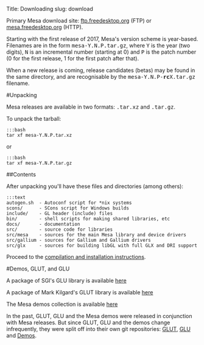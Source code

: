 Title: Downloading
slug: download

Primary Mesa download site: [ftp.freedesktop.org](ftp://ftp.freedesktop.org/pub/mesa/) (FTP)
or [mesa.freedesktop.org](https://mesa.freedesktop.org/archive/) (HTTP).


Starting with the first release of 2017, Mesa's version scheme is
year-based. Filenames are in the form <tt>mesa-Y.N.P.tar.gz</tt>, where
<tt>Y</tt> is the year (two digits), <tt>N</tt> is an incremental number
(starting at 0) and <tt>P</tt> is the patch number (0 for the first
release, 1 for the first patch after that).


When a new release is coming, release candidates (betas) may be found
in the same directory, and are recognisable by the
<tt>mesa-Y.N.P-<b>rc</b>X.tar.gz</tt> filename.

#Unpacking

Mesa releases are available in two formats: <tt>.tar.xz</tt> and <tt>.tar.gz</tt>.

To unpack the tarball:

    :::bash
    tar xf mesa-Y.N.P.tar.xz

or

    :::bash
    tar xf mesa-Y.N.P.tar.gz


##Contents

After unpacking you'll have these files and directories (among others):

    :::text
    autogen.sh  - Autoconf script for *nix systems
    scons/      - SCons script for Windows builds
    include/    - GL header (include) files
    bin/        - shell scripts for making shared libraries, etc
    docs/       - documentation
    src/        - source code for libraries
    src/mesa    - sources for the main Mesa library and device drivers
    src/gallium - sources for Gallium and Gallium drivers
    src/glx     - sources for building libGL with full GLX and DRI support


Proceed to the [compilation and installation instructions](install.html).

#Demos, GLUT, and GLU

A package of SGI's GLU library is available [here](ftp://ftp.freedesktop.org/pub/mesa/glu/)

A package of Mark Kilgard's GLUT library is available [here](ftp://ftp.freedesktop.org/pub/mesa/glut/)

The Mesa demos collection is available [here](ftp://ftp.freedesktop.org/pub/mesa/demos/)

In the past, GLUT, GLU and the Mesa demos were released in conjunction with
Mesa releases.  But since GLUT, GLU and the demos change infrequently, they
were split off into their own git repositories:
[GLUT](https://cgit.freedesktop.org/mesa/glut/),
[GLU](https://cgit.freedesktop.org/mesa/glu/) and
[Demos](https://cgit.freedesktop.org/mesa/demos/).

